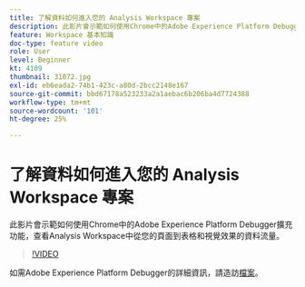```yaml
---
title: 了解資料如何進入您的 Analysis Workspace 專案
description: 此影片會示範如何使用Chrome中的Adobe Experience Platform Debugger擴充功能，查看Analysis Workspace中從您的頁面到表格和視覺效果的資料流量。
feature: Workspace 基本知識
doc-type: feature video
role: User
level: Beginner
kt: 4109
thumbnail: 31072.jpg
exl-id: eb6eada2-74b1-423c-a80d-2bcc2148e167
source-git-commit: bbd67178a523233a2a1aebac6b206ba4d7724388
workflow-type: tm+mt
source-wordcount: '101'
ht-degree: 25%

---
```


# 了解資料如何進入您的 Analysis Workspace 專案

此影片會示範如何使用Chrome中的Adobe Experience Platform Debugger擴充功能，查看Analysis Workspace中從您的頁面到表格和視覺效果的資料流量。

>[!VIDEO](https://video.tv.adobe.com/v/31072/?quality=12)

如需Adobe Experience Platform Debugger的詳細資訊，請造訪[檔案](https://experienceleague.adobe.com/docs/debugger/using-v2/experience-cloud-debugger.html)。
